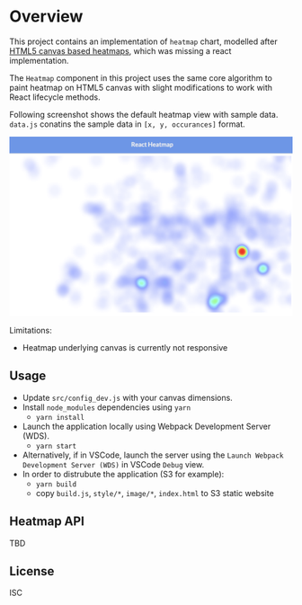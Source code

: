 # Overview

This project contains an implementation of `heatmap` chart, modelled after [HTML5 canvas based heatmaps][ref-heatmap], which was missing a react implementation.

The `Heatmap` component in this project uses the same core algorithm to paint heatmap on HTML5 canvas with slight modifications to work with React lifecycle methods.

Following screenshot shows the default heatmap view with sample data.  `data.js` conatins the sample data in `[x, y, occurances]` format.

![screenshot1]

Limitations:

- Heatmap underlying canvas is currently not responsive

## Usage

- Update `src/config_dev.js` with your canvas dimensions.
- Install `node_modules` dependencies using `yarn`
  - `yarn install`
- Launch the application locally using Webpack Development Server (WDS).
  - `yarn start`
- Alternatively, if in VSCode, launch the server using the `Launch Webpack Development Server (WDS)` in VSCode `Debug` view.
- In order to distrubute the application (S3 for example):
  - `yarn build`
  - copy `build.js`, `style/*`, `image/*`, `index.html` to S3 static website

## Heatmap API

TBD

## License

ISC

<!-- References -->
[ref-heatmap]: https://github.com/pa7/heatmap.js
[screenshot1]: ./docs/heatmap_1.png
